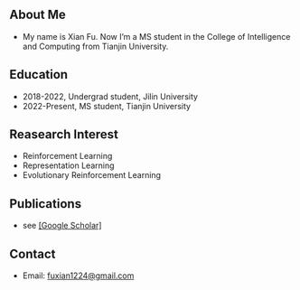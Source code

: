 ## About Me
- My name is Xian Fu. Now I’m a MS student in the College of Intelligence and Computing from Tianjin University.


## Education
- 2018-2022, Undergrad student, Jilin University
- 2022-Present, MS student, Tianjin University


## Reasearch Interest 
- Reinforcement Learning
- Representation Learning
- Evolutionary Reinforcement Learning


## Publications
- see [[Google Scholar]](https://scholar.google.com/citations?user=MXwELckAAAAJ&hl=zh-CN&oi=ao)



<!--
## Books I'm learning
- **Reinforcement Learning** _an introduction_<br>
　　　by Richard Sutton and Andrew Barto    
- **Multiagent Systems**  _Algorithmic, Game-Theoretic, and Logical Foundations_<br>
　　　by Yoav Shoham
-->
 
 
 
## Contact
- Email: fuxian1224@gmail.com
